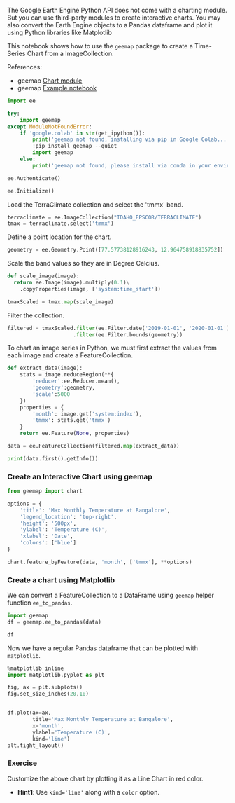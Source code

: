 The Google Earth Engine Python API does not come with a charting module. But you can use third-party modules to create interactive charts. You may also convert the Earth Engine objects to a Pandas dataframe and plot it using Python libraries like Matplotlib

This notebook shows how to use the `geemap` package to create a Time-Series Chart from a ImageCollection.

References:

- geemap [Chart module](https://geemap.org/chart/)
- geemap [Example notebook](https://geemap.org/notebooks/63_charts/)



```python
import ee
```


```python
try:
    import geemap
except ModuleNotFoundError:
    if 'google.colab' in str(get_ipython()):
        print('geemap not found, installing via pip in Google Colab...')
        !pip install geemap --quiet
        import geemap
    else:
        print('geemap not found, please install via conda in your environment')
```


```python
ee.Authenticate()
```


```python
ee.Initialize()
```

Load the TerraClimate collection and select the 'tmmx' band.


```python
terraclimate = ee.ImageCollection("IDAHO_EPSCOR/TERRACLIMATE")
tmax = terraclimate.select('tmmx')
```

Define a point location for the chart.


```python
geometry = ee.Geometry.Point([77.57738128916243, 12.964758918835752])
```

Scale the band values so they are in Degree Celcius.


```python
def scale_image(image):
  return ee.Image(image).multiply(0.1)\
    .copyProperties(image, ['system:time_start'])

tmaxScaled = tmax.map(scale_image)
```

Filter the collection.


```python
filtered = tmaxScaled.filter(ee.Filter.date('2019-01-01', '2020-01-01')) \
                     .filter(ee.Filter.bounds(geometry))
```

To chart an image series in Python, we must first extract the values from each image and create a FeatureCollection.


```python
def extract_data(image):
    stats = image.reduceRegion(**{ 
        'reducer':ee.Reducer.mean(),
        'geometry':geometry,
        'scale':5000
    })
    properties = {
        'month': image.get('system:index'),
        'tmmx': stats.get('tmmx')
    }
    return ee.Feature(None, properties)

data = ee.FeatureCollection(filtered.map(extract_data))
```


```python
print(data.first().getInfo())
```

### Create an Interactive Chart using geemap


```python
from geemap import chart
```


```python
options = {
    'title': 'Max Monthly Temperature at Bangalore', 
    'legend_location': 'top-right',
    'height': '500px',
    'ylabel': 'Temperature (C)',
    'xlabel': 'Date',
    'colors': ['blue']
}
```


```python
chart.feature_byFeature(data, 'month', ['tmmx'], **options)
```

### Create a chart using Matplotlib

We can convert a FeatureCollection to a DataFrame using `geemap` helper function `ee_to_pandas`.


```python
import geemap
df = geemap.ee_to_pandas(data)
```


```python
df
```

Now we have a regular Pandas dataframe that can be plotted with `matplotlib`.


```python
%matplotlib inline
import matplotlib.pyplot as plt
```


```python
fig, ax = plt.subplots()
fig.set_size_inches(20,10)


df.plot(ax=ax,
        title='Max Monthly Temperature at Bangalore',
        x='month',
        ylabel='Temperature (C)',
        kind='line')
plt.tight_layout()
```

### Exercise

Customize the above chart by plotting it as a Line Chart in red color.

- **Hint1**: Use `kind='line'` along with a `color` option.
